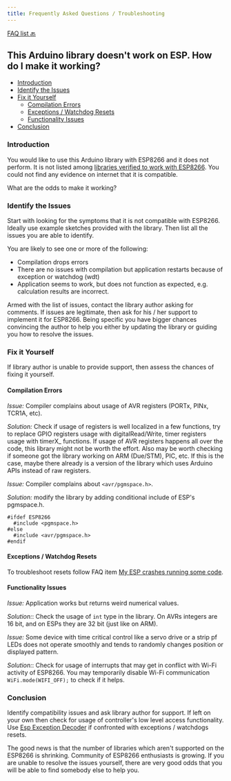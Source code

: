 ```yaml
---
title: Frequently Asked Questions / Troubleshooting
---
```


[FAQ list :back:](readme.md)


## This Arduino library doesn't work on ESP. How do I make it working?


* [Introduction](#introduction)
* [Identify the Issues](#identify-the-issues)
* [Fix it Yourself](#fix-it-yourself)
  * [Compilation Errors](#compilation-errors)
  * [Exceptions / Watchdog Resets](#exceptions--watchdog-resets)
  * [Functionality Issues](#functionality-issues)
* [Conclusion](#conclusion)


### Introduction

You would like to use this Arduino library with ESP8266 and it does not perform. It is not listed among [libraries verified to work with ESP8266](../doc/libraries.md#other-libraries-not-included-with-the-ide). You could not find any evidence on internet that it is compatible. 

What are the odds to make it working?


### Identify the Issues

Start with looking for the symptoms that it is not compatible with ESP8266. Ideally use example sketches provided with the library. Then list all the issues you are able to identify. 

You are likely to see one or more of the following:
  * Compilation drops errors
  * There are no issues with compilation but application restarts because of exception or watchdog (wdt) 
  * Application seems to work, but does not function as expected, e.g. calculation results are incorrect.

Armed with the list of issues, contact the library author asking for comments. If issues are legitimate, then ask for his / her support to implement it for ESP8266. Being specific you have bigger chances convincing the author to help you either by updating the library or guiding you how to resolve the issues. 


### Fix it Yourself

If library author is unable to provide support, then assess the chances of fixing it yourself.


#### Compilation Errors

*Issue:* Compiler complains about usage of AVR registers (PORTx, PINx, TCR1A, etc).

*Solution:* Check if usage of registers is well localized in a few functions, try to replace GPIO registers usage with digitalRead/Write, timer registers usage with timerX_ functions. If usage of AVR registers happens all over the code, this library might not be worth the effort. Also may be worth checking if someone got the library working on ARM (Due/STM), PIC, etc. If this is the case, maybe there already is a version of the library which uses Arduino APIs instead of raw registers.

*Issue:* Compiler complains about ``` <avr/pgmspace.h> ```.

*Solution:* modify the library by adding conditional include of ESP's pgmspace.h.

```
#ifdef ESP8266
  #include <pgmspace.h>
#else
  #include <avr/pgmspace.h>
#endif
```


#### Exceptions / Watchdog Resets

To troubleshoot resets follow FAQ item [My ESP crashes running some code](a02-my-esp-crashes.md).


#### Functionality Issues

*Issue:* Application works but returns weird numerical values. 

*Solution:*: Check the usage of `int` type in the library. On AVRs integers are 16 bit, and on ESPs they are 32 bit (just like on ARM).

*Issue:* Some device with time critical control like a servo drive or a strip pf LEDs does not operate smoothly and tends to randomly changes position or displayed pattern. 

*Solution:*: Check for usage of interrupts that may get in conflict with Wi-Fi activity of ESP8266. You may temporarily disable Wi-Fi communication ``` WiFi.mode(WIFI_OFF); ``` to check if it helps.


### Conclusion

Identify compatibility issues and ask library author for support. If left on your own then check for usage of controller's low level access functionality.  Use [Esp Exception Decoder](https://github.com/me-no-dev/EspExceptionDecoder) if confronted with exceptions / watchdogs resets.

The good news is that the number of libraries which aren't supported on the ESP8266 is shrinking. Community of ESP8266 enthusiasts is growing. If you are unable to resolve the issues yourself, there are very good odds that you will be able to find somebody else to help you.
